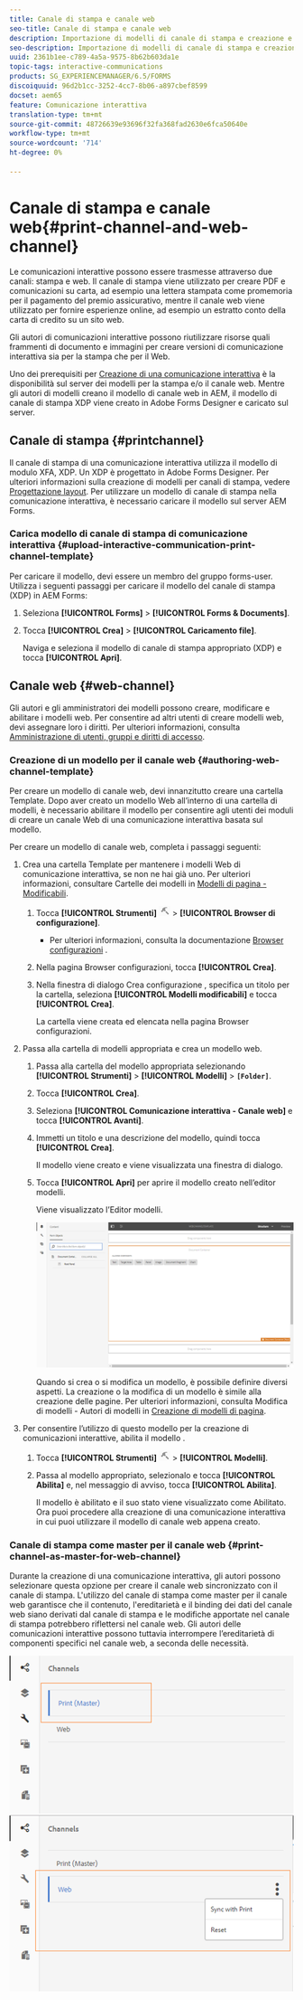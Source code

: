 ```yaml
---
title: Canale di stampa e canale web
seo-title: Canale di stampa e canale web
description: Importazione di modelli di canale di stampa e creazione e abilitazione di modelli di canale web
seo-description: Importazione di modelli di canale di stampa e creazione e abilitazione di modelli di canale web
uuid: 2361b1ee-c789-4a5a-9575-8b62b603da1e
topic-tags: interactive-communications
products: SG_EXPERIENCEMANAGER/6.5/FORMS
discoiquuid: 96d2b1cc-3252-4cc7-8b06-a897cbef8599
docset: aem65
feature: Comunicazione interattiva
translation-type: tm+mt
source-git-commit: 48726639e93696f32fa368fad2630e6fca50640e
workflow-type: tm+mt
source-wordcount: '714'
ht-degree: 0%

---
```



# Canale di stampa e canale web{#print-channel-and-web-channel}

Le comunicazioni interattive possono essere trasmesse attraverso due canali: stampa e web. Il canale di stampa viene utilizzato per creare PDF e comunicazioni su carta, ad esempio una lettera stampata come promemoria per il pagamento del premio assicurativo, mentre il canale web viene utilizzato per fornire esperienze online, ad esempio un estratto conto della carta di credito su un sito web.

Gli autori di comunicazioni interattive possono riutilizzare risorse quali frammenti di documento e immagini per creare versioni di comunicazione interattiva sia per la stampa che per il Web.

Uno dei prerequisiti per [Creazione di una comunicazione interattiva](../../forms/using/create-interactive-communication.md) è la disponibilità sul server dei modelli per la stampa e/o il canale web. Mentre gli autori di modelli creano il modello di canale web in AEM, il modello di canale di stampa XDP viene creato in Adobe Forms Designer e caricato sul server.

## Canale di stampa {#printchannel}

Il canale di stampa di una comunicazione interattiva utilizza il modello di modulo XFA, XDP. Un XDP è progettato in Adobe Forms Designer. Per ulteriori informazioni sulla creazione di modelli per canali di stampa, vedere [Progettazione layout](../../forms/using/layout-design-details.md). Per utilizzare un modello di canale di stampa nella comunicazione interattiva, è necessario caricare il modello sul server AEM Forms.

### Carica modello di canale di stampa di comunicazione interattiva {#upload-interactive-communication-print-channel-template}

Per caricare il modello, devi essere un membro del gruppo forms-user. Utilizza i seguenti passaggi per caricare il modello del canale di stampa (XDP) in AEM Forms:

1. Seleziona **[!UICONTROL Forms]** > **[!UICONTROL Forms &amp; Documents]**.

1. Tocca **[!UICONTROL Crea]** > **[!UICONTROL Caricamento file]**.

   Naviga e seleziona il modello di canale di stampa appropriato (XDP) e tocca **[!UICONTROL Apri]**.

## Canale web {#web-channel}

Gli autori e gli amministratori dei modelli possono creare, modificare e abilitare i modelli web. Per consentire ad altri utenti di creare modelli web, devi assegnare loro i diritti. Per ulteriori informazioni, consulta [Amministrazione di utenti, gruppi e diritti di accesso](/help/sites-administering/user-group-ac-admin.md).

### Creazione di un modello per il canale web {#authoring-web-channel-template}

Per creare un modello di canale web, devi innanzitutto creare una cartella Template. Dopo aver creato un modello Web all’interno di una cartella di modelli, è necessario abilitare il modello per consentire agli utenti dei moduli di creare un canale Web di una comunicazione interattiva basata sul modello.

Per creare un modello di canale web, completa i passaggi seguenti:

1. Crea una cartella Template per mantenere i modelli Web di comunicazione interattiva, se non ne hai già uno. Per ulteriori informazioni, consultare Cartelle dei modelli in [Modelli di pagina - Modificabili](/help/sites-developing/page-templates-editable.md).

   1. Tocca **[!UICONTROL Strumenti]** ![strumenti](assets/tools.png) > **[!UICONTROL Browser di configurazione]**.
      * Per ulteriori informazioni, consulta la documentazione [Browser configurazioni](/help/sites-administering/configurations.md) .
   1. Nella pagina Browser configurazioni, tocca **[!UICONTROL Crea]**.
   1. Nella finestra di dialogo Crea configurazione , specifica un titolo per la cartella, seleziona **[!UICONTROL Modelli modificabili]** e tocca **[!UICONTROL Crea]**.

      La cartella viene creata ed elencata nella pagina Browser configurazioni.

1. Passa alla cartella di modelli appropriata e crea un modello web.

   1. Passa alla cartella del modello appropriata selezionando **[!UICONTROL Strumenti]** > **[!UICONTROL Modelli]** > **`[Folder]`**.
   1. Tocca **[!UICONTROL Crea]**.
   1. Seleziona **[!UICONTROL Comunicazione interattiva - Canale web]** e tocca **[!UICONTROL Avanti]**.
   1. Immetti un titolo e una descrizione del modello, quindi tocca **[!UICONTROL Crea]**.

      Il modello viene creato e viene visualizzata una finestra di dialogo.

   1. Tocca **[!UICONTROL Apri]** per aprire il modello creato nell’editor modelli.

      Viene visualizzato l’Editor modelli.

      ![webchanneltemplate](assets/webchanneltemplate.png)

      Quando si crea o si modifica un modello, è possibile definire diversi aspetti. La creazione o la modifica di un modello è simile alla creazione delle pagine. Per ulteriori informazioni, consulta Modifica di modelli - Autori di modelli in [Creazione di modelli di pagina](/help/sites-authoring/templates.md).

1. Per consentire l’utilizzo di questo modello per la creazione di comunicazioni interattive, abilita il modello .

   1. Tocca **[!UICONTROL Strumenti]** ![strumenti](assets/tools.png) > **[!UICONTROL Modelli]**.
   1. Passa al modello appropriato, selezionalo e tocca **[!UICONTROL Abilita]** e, nel messaggio di avviso, tocca **[!UICONTROL Abilita]**.

      Il modello è abilitato e il suo stato viene visualizzato come Abilitato. Ora puoi procedere alla creazione di una comunicazione interattiva in cui puoi utilizzare il modello di canale web appena creato.

### Canale di stampa come master per il canale web {#print-channel-as-master-for-web-channel}

Durante la creazione di una comunicazione interattiva, gli autori possono selezionare questa opzione per creare il canale web sincronizzato con il canale di stampa. L&#39;utilizzo del canale di stampa come master per il canale web garantisce che il contenuto, l&#39;ereditarietà e il binding dei dati del canale web siano derivati dal canale di stampa e le modifiche apportate nel canale di stampa potrebbero riflettersi nel canale web. Gli autori delle comunicazioni interattive possono tuttavia interrompere l’ereditarietà di componenti specifici nel canale web, a seconda delle necessità.

![Canale di stampa come canale ](assets/create_ic_print_master_new.png) ![masterWeb con canale di stampa come master](assets/create_ic_print_master_web_new.png)

